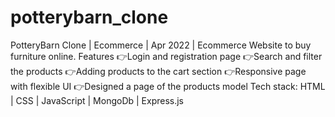 
# potterybarn_clone

PotteryBarn Clone | Ecommerce | Apr 2022 |
Ecommerce Website to buy furniture online.
Features
👉Login and registration page
👉Search and filter the products
👉Adding products to the cart section
👉Responsive page with flexible UI
👉Designed a page of the products model
Tech stack: HTML | CSS | JavaScript | MongoDb | Express.js
